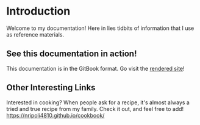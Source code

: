 # Introduction

Welcome to my documentation! Here in lies tidbits of information that I use as reference materials.

## See this documentation in action!

This documentation is in the GitBook format. Go visit the [rendered site](https://nripoli4810.github.io/kb)!

## Other Interesting Links

Interested in cooking? When people ask for a recipe, it's almost always a tried and true recipe from my family. Check it out, and feel free to add!
https://nripoli4810.github.io/cookbook/
